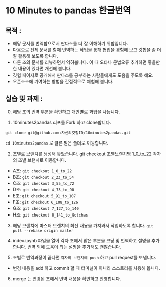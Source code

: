# 10 Minutes to pandas 한글번역


## 목적 :
* 해당 문서를 번역함으로서 판다스를 더 잘 이해하기 위함입니다.
* 다음으로 전체 문서를 함께 번역하는 작업을 통해 협업을 경험해 보고 깃헙을 좀 더 잘 활용해 보도록 합니다.
* 다른 조의 문서를 리뷰하면서 익혀봅니다. 이 때 오타나 문법오류 추가하면 좋을만한 내용이 있다면 개선해 봅니다.
* 깃헙 페이지로 공개해서 판다스를 공부하는 사람들에게도 도움을 주도록 해요.
* 오픈소스에 기여하는 방법을 간접적으로 체험해 봅니다.

## 실습 및 과제 :
0. 해당 조의 번역 부분을 확인하고 개인별로 과업을 나눕니다.

1. 10minutes2pandas 리포를 Fork 하고 clone합니다. 

`git clone git@github.com:자신의깃헙ID/10minutes2pandas.git`

`cd 10minutes2pandas` 로 클론 받은 폴더로 이동합니다.

2. 조별로 브랜치를 생성해 놓았습니다. git checkout 조별브랜치명 1_0_to_22
각자의 조별 브랜치로 이동합니다.

* A조: `git checkout 1_0_to_22`
* B조: `git checkout 2_23_to_54`
* C조: `git checkout 3_55_to_72`
* D조: `git checkout 4_73_to_90`
* E조: `git checkout 5_91_to_107`
* F조: `git checkout 6_108_to_126`
* G조: `git checkout 7_127_to_140`
* H조: `git checkout 8_141_to_Gotchas`

3. 해당 브랜치에 마스터 브랜치의 최신 내용을 가져와서 작업하도록 합니다.
`git pull --rebase origin master`

4. index.ipynb 파일을 열어 각자 조에서 맡은 부분을 코딩 및 번역하고 설명을 추가 합니다.
번역 외에 도움이 되는 설명을 추가해도 괜찮습니다.

5. 조별로 번역과정이 끝나면 `각자의 브랜치에 push` 하고 pull request를 보냅니다.
 * 변경 내용을 add 하고 commit 할 때 터미널이 아니라 소스트리를 사용해 봅니다.

6. merge 는 변경된 조에서 번역 내용을 확인하고 반영합니다.
